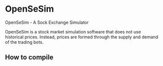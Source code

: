 # OpenSeSim

OpenSeSim - A Sock Exchange Simulator

OpenSeSim is a stock market simulation software that does not use historical 
prices. Instead, prices are formed through the supply and demand of the 
trading bots.

## How to compile

